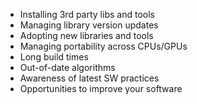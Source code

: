 
- Installing 3rd party libs and tools
- Managing library version updates
- Adopting new libraries and tools
- Managing portability across CPUs/GPUs
- Long build times
- Out-of-date algorithms
- Awareness of latest SW practices
- Opportunities to improve your software